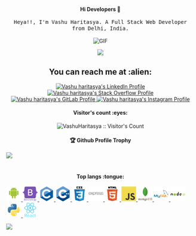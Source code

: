 <p align="center">
    <b>Hi Developers 👋</b><br><br>
  <samp>
Heya!!, I'm Vashu Haritasya. A Full Stack Web Developer from Delhi, India.
  </samp>
    <br>
    <br>
    <img  height="250" width="500" alt="GIF" src="https://www.mygo.ge/uploads/blog/1584023795.jpg" /><br> 
</p>
<p align="center">

   <a href="https://github.com/VashuHaritasya-readme-stats">
    <img src="https://github-readme-stats.vercel.app/api?username=VashuHaritasya&title_color=FA8B00&bg_color=0D1117&hide_border=true&text_color=9D9D9D&hide_rank=true&icon_color=FA8B00&show_icons=true&hide_title=true&line_height=30&count_private=true"/>
  </a>
</p>


<h2 align="center">You can reach me at :alien:</h2>
<p align="center">
  <a href="https://www.linkedin.com/in/vashu-haritasya-437b93217/">
    <img src="https://www.vectorlogo.zone/logos/linkedin/linkedin-icon.svg" alt="Vashu haritasya's LinkedIn Profile" height="30" width="30">
  </a>
  
  <a href="https://stackoverflow.com/users/19653051/vashu-haritasya-/angel-vashu-haritasya?tab=profile">
    <img src="https://www.vectorlogo.zone/logos/stackoverflow/stackoverflow-icon.svg" alt="Vashu haritasya's Stack Overflow Profile" height="30" width="30">
  </a>
  
  <a href="https://github.com/VashuHaritasya">
    <img src="https://www.vectorlogo.zone/logos/gitlab/gitlab-icon.svg" alt="Vashu haritasya's GitLab Profile" height="30" width="30">
  </a>
  
  <a href="https://www.instagram.com/vashu246haritasya/">
    <img src="https://www.vectorlogo.zone/logos/instagram/instagram-icon.svg" alt="Vashu haritasya's Instagram Profile" height="30" width="30">
  </a>
</p>

<h4 align="center">Visitor's count :eyes:</h4>
<p align="center"><img src="https://profile-counter.glitch.me/VashuHaritasya/count.svg" alt="VashuHaritasya :: Visitor's Count" /></p>

<div>
  <h4 align="center">🏆 Github Profile Trophy</h4>
  <a href="https://github.com/ryo-ma/github-profile-trophy">
    <img src="https://github-profile-trophy.vercel.app/?username=VashuHaritasya&column=7"/>
  </a>
</div>
<br>

<h4 align="center">Top langs :tongue:</h4>

<p align="left"> <a href="https://developer.android.com" target="_blank" rel="noreferrer"> <img src="https://raw.githubusercontent.com/devicons/devicon/master/icons/android/android-original-wordmark.svg" alt="android" width="40" height="40"/> </a> <a href="https://getbootstrap.com" target="_blank" rel="noreferrer"> <img src="https://raw.githubusercontent.com/devicons/devicon/master/icons/bootstrap/bootstrap-plain-wordmark.svg" alt="bootstrap" width="40" height="40"/> </a> <a href="https://www.cprogramming.com/" target="_blank" rel="noreferrer"> <img src="https://raw.githubusercontent.com/devicons/devicon/master/icons/c/c-original.svg" alt="c" width="40" height="40"/> </a> <a href="https://www.w3schools.com/cpp/" target="_blank" rel="noreferrer"> <img src="https://raw.githubusercontent.com/devicons/devicon/master/icons/cplusplus/cplusplus-original.svg" alt="cplusplus" width="40" height="40"/> </a> <a href="https://www.w3schools.com/css/" target="_blank" rel="noreferrer"> <img src="https://raw.githubusercontent.com/devicons/devicon/master/icons/css3/css3-original-wordmark.svg" alt="css3" width="40" height="40"/> </a> <a href="https://expressjs.com" target="_blank" rel="noreferrer"> <img src="https://raw.githubusercontent.com/devicons/devicon/master/icons/express/express-original-wordmark.svg" alt="express" width="40" height="40"/> </a> <a href="https://www.w3.org/html/" target="_blank" rel="noreferrer"> <img src="https://raw.githubusercontent.com/devicons/devicon/master/icons/html5/html5-original-wordmark.svg" alt="html5" width="40" height="40"/> </a> <a href="https://developer.mozilla.org/en-US/docs/Web/JavaScript" target="_blank" rel="noreferrer"> <img src="https://raw.githubusercontent.com/devicons/devicon/master/icons/javascript/javascript-original.svg" alt="javascript" width="40" height="40"/> </a> <a href="https://www.mongodb.com/" target="_blank" rel="noreferrer"> <img src="https://raw.githubusercontent.com/devicons/devicon/master/icons/mongodb/mongodb-original-wordmark.svg" alt="mongodb" width="40" height="40"/> </a> <a href="https://www.mysql.com/" target="_blank" rel="noreferrer"> <img src="https://raw.githubusercontent.com/devicons/devicon/master/icons/mysql/mysql-original-wordmark.svg" alt="mysql" width="40" height="40"/> </a> <a href="https://nodejs.org" target="_blank" rel="noreferrer"> <img src="https://raw.githubusercontent.com/devicons/devicon/master/icons/nodejs/nodejs-original-wordmark.svg" alt="nodejs" width="40" height="40"/> </a> <a href="https://www.python.org" target="_blank" rel="noreferrer"> <img src="https://raw.githubusercontent.com/devicons/devicon/master/icons/python/python-original.svg" alt="python" width="40" height="40"/> </a> <a href="https://reactjs.org/" target="_blank" rel="noreferrer"> <img src="https://raw.githubusercontent.com/devicons/devicon/master/icons/react/react-original-wordmark.svg" alt="react" width="40" height="40"/> </a> </p>

![](https://activity-graph.herokuapp.com/graph?username=VashuHaritasya&theme=react-dark&area=true)
<!--
**VashuHaritasya/VashuHaritasya** is a ✨ _special_ ✨ repository because its `README.md` (this file) appears on your GitHub profile.

Here are some ideas to get you started:

- 🔭 I’m currently working on ...
- 🌱 I’m currently learning ... Full stack development 
- 👯 I’m looking to collaborate on ...
- 🤔 I’m looking for help with ...
- 💬 Ask me about ...
- 📫 How to reach me: ... 
- 😄 Pronouns: ...
- ⚡ Fun fact: .....

-->
